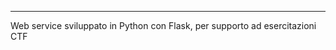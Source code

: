 ----------------------
Web service sviluppato in Python con Flask, per supporto ad esercitazioni CTF
